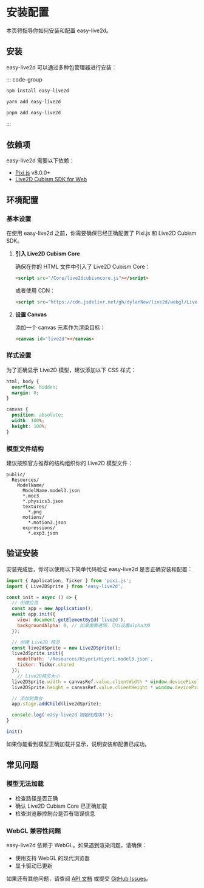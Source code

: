 # 安装配置

本页将指导你如何安装和配置 easy-live2d。

## 安装

easy-live2d 可以通过多种包管理器进行安装：

::: code-group
```bash [npm]
npm install easy-live2d
```

```bash [yarn]
yarn add easy-live2d
```

```bash [pnpm]
pnpm add easy-live2d
```
:::

## 依赖项

easy-live2d 需要以下依赖：

- [Pixi.js](https://pixijs.com/) v8.0.0+
- [Live2D Cubism SDK for Web](https://www.live2d.com/zh-CHS/sdk/download/web/)

## 环境配置

### 基本设置

在使用 easy-live2d 之前，你需要确保已经正确配置了 Pixi.js 和 Live2D Cubism SDK。

1. **引入 Live2D Cubism Core**

   确保在你的 HTML 文件中引入了 Live2D Cubism Core：

   ```html
   <script src="/Core/live2dcubismcore.js"></script>
   ```

   或者使用 CDN：

   ```html
   <script src="https://cdn.jsdelivr.net/gh/dylanNew/live2d/webgl/Live2D/lib/live2d.min.js"></script>
   ```

2. **设置 Canvas**

   添加一个 canvas 元素作为渲染目标：

   ```html
   <canvas id="live2d"></canvas>
   ```

### 样式设置

为了正确显示 Live2D 模型，建议添加以下 CSS 样式：

```css
html, body {
  overflow: hidden;
  margin: 0;
}

canvas {
  position: absolute;
  width: 100%;
  height: 100%;
}
```

### 模型文件结构

建议按照官方推荐的结构组织你的 Live2D 模型文件：

```
public/
  Resources/
    ModelName/
      ModelName.model3.json
      *.moc3
      *.physics3.json
      textures/
        *.png
      motions/
        *.motion3.json
      expressions/
        *.exp3.json
```

## 验证安装

安装完成后，你可以使用以下简单代码验证 easy-live2d 是否正确安装和配置：

```js
import { Application, Ticker } from 'pixi.js';
import { Live2DSprite } from 'easy-live2d';

const init = async () => {
  // 创建应用
  const app = new Application();
  await app.init({
    view: document.getElementById('live2d'),
    backgroundAlpha: 0, // 如果需要透明，可以设置alpha为0
  });

  // 创建 Live2D 精灵
  const live2dSprite = new Live2DSprite();
  live2dSprite.init({
    modelPath: '/Resources/Hiyori/Hiyori.model3.json',
    ticker: Ticker.shared
  });
    // Live2D精灵大小
  live2DSprite.width = canvasRef.value.clientWidth * window.devicePixelRatio
  live2DSprite.height = canvasRef.value.clientHeight * window.devicePixelRatio

  // 添加到舞台
  app.stage.addChild(live2dSprite);

  console.log('easy-live2d 初始化成功!');
}

init()

```

如果你能看到模型正确加载并显示，说明安装和配置已成功。

## 常见问题

### 模型无法加载

- 检查路径是否正确
- 确认 Live2D Cubism Core 已正确加载
- 检查浏览器控制台是否有错误信息

### WebGL 兼容性问题

easy-live2d 依赖于 WebGL。如果遇到渲染问题，请确保：

- 使用支持 WebGL 的现代浏览器
- 显卡驱动已更新

如果还有其他问题，请查阅 [API 文档](/api/) 或提交 [GitHub Issues](https://github.com/Panzer-Jack/easy-live2d/issues)。